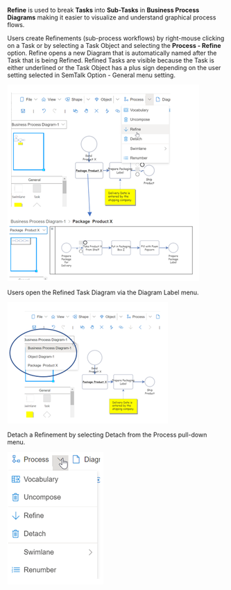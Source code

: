 **Refine** is used to break **Tasks** into **Sub-Tasks** in **Business Process Diagrams** making it easier to visualize and understand graphical process flows.

Users create Refinements (sub-process workflows) by right-mouse clicking on a Task or by selecting a Task Object and selecting the **Process - Refine** option. Refine opens a new Diagram that is automatically named after the Task that is being Refined. Refined Tasks are visible because the Task is either underlined or the Task Object has a plus sign depending on the user setting selected in SemTalk Option - General menu setting.

![](./images/refinementexample.png)

Users open the Refined Task Diagram via the Diagram Label menu. 

![](https://github.com/SemTalkOnline/SemTalkOnline/blob/main/images/Diagram_Menu_Label.png)

Detach a Refinement by selecting Detach from the Process pull-down menu.

![](https://github.com/SemTalkOnline/SemTalkOnline/blob/main/images/Process_PullDown_Menu.png)

